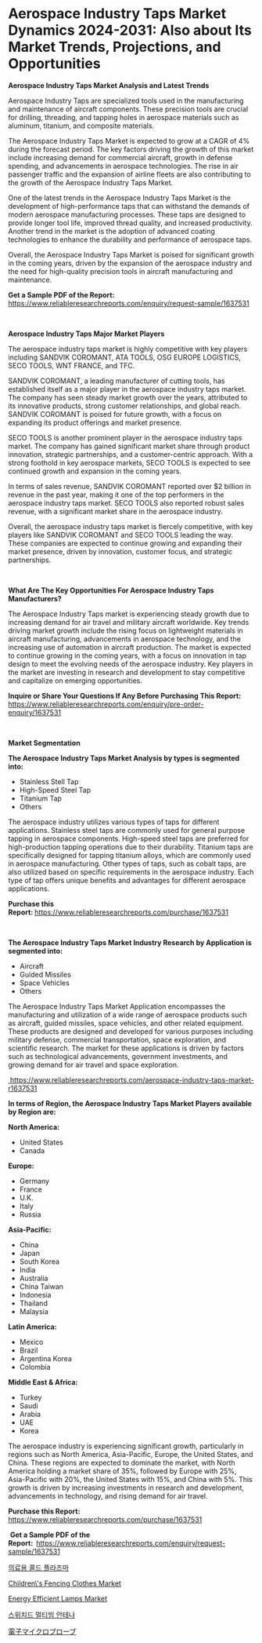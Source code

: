 <p><h1>Aerospace Industry Taps Market Dynamics 2024-2031: Also about Its Market Trends, Projections, and Opportunities</h1></p><p><strong>Aerospace Industry Taps Market Analysis and Latest Trends</strong></p>
<p><p>Aerospace Industry Taps are specialized tools used in the manufacturing and maintenance of aircraft components. These precision tools are crucial for drilling, threading, and tapping holes in aerospace materials such as aluminum, titanium, and composite materials.</p><p>The Aerospace Industry Taps Market is expected to grow at a CAGR of 4% during the forecast period. The key factors driving the growth of this market include increasing demand for commercial aircraft, growth in defense spending, and advancements in aerospace technologies. The rise in air passenger traffic and the expansion of airline fleets are also contributing to the growth of the Aerospace Industry Taps Market.</p><p>One of the latest trends in the Aerospace Industry Taps Market is the development of high-performance taps that can withstand the demands of modern aerospace manufacturing processes. These taps are designed to provide longer tool life, improved thread quality, and increased productivity. Another trend in the market is the adoption of advanced coating technologies to enhance the durability and performance of aerospace taps.</p><p>Overall, the Aerospace Industry Taps Market is poised for significant growth in the coming years, driven by the expansion of the aerospace industry and the need for high-quality precision tools in aircraft manufacturing and maintenance.</p></p>
<p><strong>Get a Sample PDF of the Report:&nbsp;</strong> <a href="https://www.reliableresearchreports.com/enquiry/request-sample/1637531">https://www.reliableresearchreports.com/enquiry/request-sample/1637531</a></p>
<p>&nbsp;</p>
<p><strong>Aerospace Industry Taps Major Market Players</strong></p>
<p><p>The aerospace industry taps market is highly competitive with key players including SANDVIK COROMANT, ATA TOOLS, OSG EUROPE LOGISTICS, SECO TOOLS, WNT FRANCE, and TFC. </p><p>SANDVIK COROMANT, a leading manufacturer of cutting tools, has established itself as a major player in the aerospace industry taps market. The company has seen steady market growth over the years, attributed to its innovative products, strong customer relationships, and global reach. SANDVIK COROMANT is poised for future growth, with a focus on expanding its product offerings and market presence.</p><p>SECO TOOLS is another prominent player in the aerospace industry taps market. The company has gained significant market share through product innovation, strategic partnerships, and a customer-centric approach. With a strong foothold in key aerospace markets, SECO TOOLS is expected to see continued growth and expansion in the coming years.</p><p>In terms of sales revenue, SANDVIK COROMANT reported over $2 billion in revenue in the past year, making it one of the top performers in the aerospace industry taps market. SECO TOOLS also reported robust sales revenue, with a significant market share in the aerospace industry.</p><p>Overall, the aerospace industry taps market is fiercely competitive, with key players like SANDVIK COROMANT and SECO TOOLS leading the way. These companies are expected to continue growing and expanding their market presence, driven by innovation, customer focus, and strategic partnerships.</p></p>
<p>&nbsp;</p>
<p><strong>What Are The Key Opportunities For Aerospace Industry Taps Manufacturers?</strong></p>
<p><p>The Aerospace Industry Taps market is experiencing steady growth due to increasing demand for air travel and military aircraft worldwide. Key trends driving market growth include the rising focus on lightweight materials in aircraft manufacturing, advancements in aerospace technology, and the increasing use of automation in aircraft production. The market is expected to continue growing in the coming years, with a focus on innovation in tap design to meet the evolving needs of the aerospace industry. Key players in the market are investing in research and development to stay competitive and capitalize on emerging opportunities.</p></p>
<p><strong>Inquire or Share Your Questions If Any Before Purchasing This Report:</strong> <a href="https://www.reliableresearchreports.com/enquiry/pre-order-enquiry/1637531">https://www.reliableresearchreports.com/enquiry/pre-order-enquiry/1637531</a></p>
<p>&nbsp;</p>
<p><strong>Market Segmentation</strong></p>
<p><strong>The Aerospace Industry Taps Market Analysis by types is segmented into:</strong></p>
<p><ul><li>Stainless Stell Tap</li><li>High-Speed Steel Tap</li><li>Titanium Tap</li><li>Others</li></ul></p>
<p><p>The aerospace industry utilizes various types of taps for different applications. Stainless steel taps are commonly used for general purpose tapping in aerospace components. High-speed steel taps are preferred for high-production tapping operations due to their durability. Titanium taps are specifically designed for tapping titanium alloys, which are commonly used in aerospace manufacturing. Other types of taps, such as cobalt taps, are also utilized based on specific requirements in the aerospace industry. Each type of tap offers unique benefits and advantages for different aerospace applications.</p></p>
<p><strong>Purchase this Report:&nbsp;</strong><a href="https://www.reliableresearchreports.com/purchase/1637531">https://www.reliableresearchreports.com/purchase/1637531</a></p>
<p>&nbsp;</p>
<p><strong>The Aerospace Industry Taps Market Industry Research by Application is segmented into:</strong></p>
<p><ul><li>Aircraft</li><li>Guided Missiles</li><li>Space Vehicles</li><li>Others</li></ul></p>
<p><p>The Aerospace Industry Taps Market Application encompasses the manufacturing and utilization of a wide range of aerospace products such as aircraft, guided missiles, space vehicles, and other related equipment. These products are designed and developed for various purposes including military defense, commercial transportation, space exploration, and scientific research. The market for these applications is driven by factors such as technological advancements, government investments, and growing demand for air travel and space exploration.</p></p>
<p><a href="https://www.reliableresearchreports.com/aerospace-industry-taps-market-r1637531">&nbsp;https://www.reliableresearchreports.com/aerospace-industry-taps-market-r1637531</a></p>
<p><strong>In terms of Region, the Aerospace Industry Taps Market Players available by Region are:</strong></p>
<p>
    <p> <strong> North America: </strong>
        <ul>
            <li>United States</li>
            <li>Canada</li>
        </ul>
        </p> 
    <p> <strong> Europe: </strong>
        <ul>
            <li>Germany</li>
            <li>France</li>
            <li>U.K.</li>
            <li>Italy</li>
            <li>Russia</li>
        </ul>
        </p> 
    <p> <strong> Asia-Pacific: </strong>
        <ul>
            <li>China</li>
            <li>Japan</li>
            <li>South Korea</li>
            <li>India</li>
            <li>Australia</li>
            <li>China Taiwan</li>
            <li>Indonesia</li>
            <li>Thailand</li>
            <li>Malaysia</li>
        </ul>
        </p> 
    <p> <strong> Latin America: </strong>
        <ul>
            <li>Mexico</li>
            <li>Brazil</li>
            <li>Argentina Korea</li>
            <li>Colombia</li>
        </ul>
        </p> 
    <p> <strong> Middle East & Africa: </strong>
        <ul>
            <li>Turkey</li>
            <li>Saudi</li>
            <li>Arabia</li>
            <li>UAE</li>
            <li>Korea</li>
        </ul>
    </p>
    </p>
<p><p>The aerospace industry is experiencing significant growth, particularly in regions such as North America, Asia-Pacific, Europe, the United States, and China. These regions are expected to dominate the market, with North America holding a market share of 35%, followed by Europe with 25%, Asia-Pacific with 20%, the United States with 15%, and China with 5%. This growth is driven by increasing investments in research and development, advancements in technology, and rising demand for air travel.</p></p>
<p><strong>Purchase this Report: </strong><a href="https://www.reliableresearchreports.com/purchase/1637531">https://www.reliableresearchreports.com/purchase/1637531</a></p>
<p>&nbsp;<strong>Get a Sample PDF of the Report:&nbsp;&nbsp;</strong><a href="https://www.reliableresearchreports.com/enquiry/request-sample/1637531">https://www.reliableresearchreports.com/enquiry/request-sample/1637531</a></p>
<p><strong></strong></p>
<p><p><a href="https://github.com/KellyLyncyh543964/Market-Research-Report-List-2/blob/main/121889899507.md">의료용 콜드 플라즈마</a></p><p><a href="https://github.com/PeterParrish5/Market-Research-Report-List-5/blob/main/childrens-fencing-clothes-market.md">Children\'s Fencing Clothes Market</a></p><p><a href="https://issuu.com/reportprime-2/docs/energy-efficient-lamps-market-size-2030.pptx">Energy Efficient Lamps Market</a></p><p><a href="https://medium.com/@dadanedu33/2024%EB%85%84%EB%B6%80%ED%84%B0-2031%EB%85%84%EA%B9%8C%EC%A7%80%EC%9D%98-%EA%B8%B0%EA%B0%84-%EB%8F%99%EC%95%88-%EC%98%88%EC%83%81%EB%90%98%EB%8A%94-%EC%8A%A4%EC%9C%84%EC%B9%98%EB%93%9C-%EB%A9%80%ED%8B%B0%EB%B9%94-%EC%95%88%ED%85%8C%EB%82%98-%EC%8B%9C%EC%9E%A5-%EB%B6%84%EC%84%9D-%EB%B0%8F-%ED%81%AC%EA%B8%B0-%EC%98%88%EC%B8%A1-436875351c8b">스위치드 멀티빔 안테나</a></p><p><a href="https://medium.com/@stevenhuson95/%E9%9B%BB%E5%AD%90%E3%83%9E%E3%82%A4%E3%82%AF%E3%83%AD%E3%83%97%E3%83%AD%E3%83%BC%E3%83%96%E5%B8%82%E5%A0%B4%E3%81%AE%E8%A6%8F%E6%A8%A1-cagr-%E3%83%88%E3%83%AC%E3%83%B3%E3%83%892024%E5%B9%B4-2030%E5%B9%B4-05f532f9b64a">電子マイクロプローブ</a></p></p>